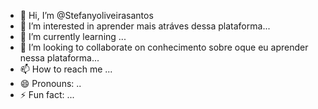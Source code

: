 - 👋 Hi, I’m @Stefanyoliveirasantos
- 👀 I’m interested in aprender mais atráves dessa plataforma...
- 🌱 I’m currently learning ...
- 💞️ I’m looking to collaborate on conhecimento sobre oque eu aprender nessa plataforma...
- 📫 How to reach me ...
- 😄 Pronouns: ..
- ⚡ Fun fact: ...

<!---
Stefanyoliveirasantos/Stefanyoliveirasantos is a ✨ special ✨ repository because its `README.md` (this file) appears on your GitHub profile.
You can click the Preview link to take a look at your changes.
--->
